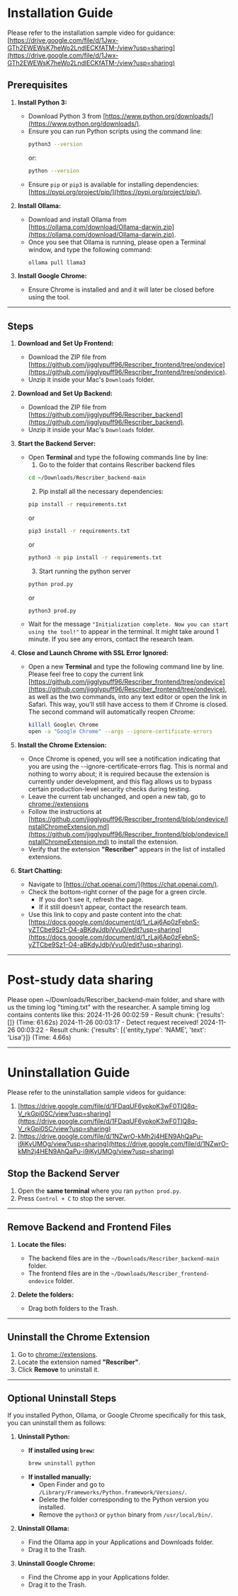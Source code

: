 # Installation Guide

Please refer to the installation sample video for guidance: [https://drive.google.com/file/d/1Jwx-GTh2EWEWsK7heWo2LndlECKfATM-/view?usp=sharing](https://drive.google.com/file/d/1Jwx-GTh2EWEWsK7heWo2LndlECKfATM-/view?usp=sharing)

## **Prerequisites**

1. **Install Python 3:**

   - Download Python 3 from [https://www.python.org/downloads/](https://www.python.org/downloads/).
   - Ensure you can run Python scripts using the command line:
     ```bash
     python3 --version
     ```
     or:
     ```bash
     python --version
     ```
   - Ensure `pip` or `pip3` is available for installing dependencies:  
     [https://pypi.org/project/pip/](https://pypi.org/project/pip/).

2. **Install Ollama:**

   - Download and install Ollama from [https://ollama.com/download/Ollama-darwin.zip](https://ollama.com/download/Ollama-darwin.zip).
   - Once you see that Ollama is running, please open a Terminal window, and type the following command:
     ```bash
     ollama pull llama3
     ```

3. **Install Google Chrome:**
   - Ensure Chrome is installed and and it will later be closed before using the tool.

---

## **Steps**

1. **Download and Set Up Frontend:**

   - Download the ZIP file from [https://github.com/jigglypuff96/Rescriber_frontend/tree/ondevice](https://github.com/jigglypuff96/Rescriber_frontend/tree/ondevice).
   - Unzip it inside your Mac's `Downloads` folder.

2. **Download and Set Up Backend:**

   - Download the ZIP file from [https://github.com/jigglypuff96/Rescriber_backend](https://github.com/jigglypuff96/Rescriber_backend).
   - Unzip it inside your Mac's `Downloads` folder.

3. **Start the Backend Server:**

   - Open **Terminal** and type the following commands line by line:
     1. Go to the folder that contains Rescriber backend files
     ```bash
     cd ~/Downloads/Rescriber_backend-main
     ```
     2. Pip install all the necessary dependencies:
     ```bash
     pip install -r requirements.txt
     ```
     or
     ```bash
     pip3 install -r requirements.txt
     ```
     or
     ```bash
     python3 -m pip install -r requirements.txt
     ```
     3. Start running the python server
     ```bash
     python prod.py
     ```
     or
     ```bash
     python3 prod.py
     ```
   - Wait for the message `"Initialization complete. Now you can start using the tool!"` to appear in the terminal. It might take around 1 minute. If you see any errors, contact the research team.

4. **Close and Launch Chrome with SSL Error Ignored:**

   - Open a new **Terminal** and type the following command line by line. Please feel free to copy the current link [https://github.com/jigglypuff96/Rescriber_frontend/tree/ondevice](https://github.com/jigglypuff96/Rescriber_frontend/tree/ondevice), as well as the two commands, into any text editor or open the link in Safari. This way, you'll still have access to them if Chrome is closed. The second command will automatically reopen Chrome: 
     ```bash
     killall Google\ Chrome
     open -a "Google Chrome" --args --ignore-certificate-errors
     ```

5. **Install the Chrome Extension:**

   - Once Chrome is opened, you will see a notification indicating that you are using the --ignore-certificate-errors flag. This is normal and nothing to worry about; it is required because the extension is currently under development, and this flag allows us to bypass certain production-level security checks during testing.
   - Leave the current tab unchanged, and open a new tab, go to [chrome://extensions](chrome://extensions)
   - Follow the instructions at [https://github.com/jigglypuff96/Rescriber_frontend/blob/ondevice/InstallChromeExtension.md](https://github.com/jigglypuff96/Rescriber_frontend/blob/ondevice/InstallChromeExtension.md) to install the extension.
   - Verify that the extension **"Rescriber"** appears in the list of installed extensions.

6. **Start Chatting:**
   - Navigate to [https://chat.openai.com/](https://chat.openai.com/).
   - Check the bottom-right corner of the page for a green circle.
     - If you don’t see it, refresh the page.
     - If it still doesn’t appear, contact the research team.
   - Use this link to copy and paste content into the chat:  
     [https://docs.google.com/document/d/1_rLaj6Ap0zFebnS-yZTCbe9Sz1-O4-aBKdyJdbjVvu0/edit?usp=sharing](https://docs.google.com/document/d/1_rLaj6Ap0zFebnS-yZTCbe9Sz1-O4-aBKdyJdbjVvu0/edit?usp=sharing).

---

# Post-study data sharing

Please open ~/Downloads/Rescriber_backend-main folder, and share with us the timing log "timing.txt" with the researcher.
A sample timing log contains contents like this: 
2024-11-26 00:02:59 - Result chunk: {'results': []} (Time: 61.62s)
2024-11-26 00:03:17 - Detect request received!
2024-11-26 00:03:22 - Result chunk: {'results': [{'entity_type': 'NAME', 'text': 'Lisa'}]} (Time: 4.66s)

---

# Uninstallation Guide

Please refer to the uninstallation sample videos for guidance:
1. [https://drive.google.com/file/d/1FDaqUF6ypkoK3wF0TIQ8q-V_rkGpi0SC/view?usp=sharing](https://drive.google.com/file/d/1FDaqUF6ypkoK3wF0TIQ8q-V_rkGpi0SC/view?usp=sharing) 
2. [https://drive.google.com/file/d/1NZwrO-kMh2j4HEN9AhQaPu-i9jKyUMOg/view?usp=sharing](https://drive.google.com/file/d/1NZwrO-kMh2j4HEN9AhQaPu-i9jKyUMOg/view?usp=sharing)


## **Stop the Backend Server**

1. Open the **same terminal** where you ran `python prod.py`.
2. Press `Control + C` to stop the server.

---

## **Remove Backend and Frontend Files**

1. **Locate the files:**

   - The backend files are in the `~/Downloads/Rescriber_backend-main` folder.
   - The frontend files are in the `~/Downloads/Rescriber_frontend-ondevice` folder.

2. **Delete the folders:**
   - Drag both folders to the Trash.

---

## **Uninstall the Chrome Extension**

1. Go to [chrome://extensions](chrome://extensions).
2. Locate the extension named **"Rescriber"**.
3. Click **Remove** to uninstall it.

---

## **Optional Uninstall Steps**

If you installed Python, Ollama, or Google Chrome specifically for this task, you can uninstall them as follows:

1. **Uninstall Python:**

   - **If installed using `brew`:**
     ```bash
     brew uninstall python
     ```
   - **If installed manually:**
     - Open Finder and go to `/Library/Frameworks/Python.framework/Versions/`.
     - Delete the folder corresponding to the Python version you installed.
     - Remove the `python3` or `python` binary from `/usr/local/bin/`.

2. **Uninstall Ollama:**

   - Find the Ollama app in your Applications and Downloads folder.
   - Drag it to the Trash.

3. **Uninstall Google Chrome:**
   - Find the Chrome app in your Applications folder.
   - Drag it to the Trash.

